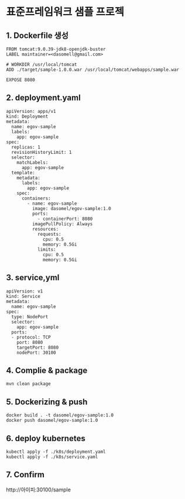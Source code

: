 # 표준프레임워크 샘플 프로젝 
## 1. Dockerfile 생성
    FROM tomcat:9.0.39-jdk8-openjdk-buster
    LABEL maintainer=<dasomell@gmail.com>
    
    # WORKDIR /usr/local/tomcat
    ADD ./target/sample-1.0.0.war /usr/local/tomcat/webapps/sample.war
    
    EXPOSE 8080
## 2. deployment.yaml
    apiVersion: apps/v1
    kind: Deployment
    metadata:
      name: egov-sample
      labels:
        app: egov-sample
    spec:
      replicas: 1
      revisionHistoryLimit: 1
      selector:
        matchLabels:
          app: egov-sample
      template:
        metadata:
          labels:
            app: egov-sample
        spec:
          containers:
            - name: egov-sample
              image: dasomel/egov-sample:1.0
              ports:
                - containerPort: 8080
              imagePullPolicy: Always
              resources:
                requests:
                  cpu: 0.5
                  memory: 0.5Gi
                limits:
                  cpu: 0.5
                  memory: 0.5Gi
## 3. service,yml
    apiVersion: v1
    kind: Service
    metadata:
      name: egov-sample
    spec:
      type: NodePort
      selector:
        app: egov-sample
      ports:
      - protocol: TCP
        port: 8080
        targetPort: 8080
        nodePort: 30100
## 4. Complie & package
    mvn clean package
## 5. Dockerizing & push
    docker build . -t dasomel/egov-sample:1.0
    docker push dasomel/egov-sample:1.0
## 6. deploy kubernetes
    kubectl apply -f ./k8s/deployment.yaml
    kubectl apply -f ./k8s/service.yaml
## 7. Confirm
   http://아이피:30100/sample 